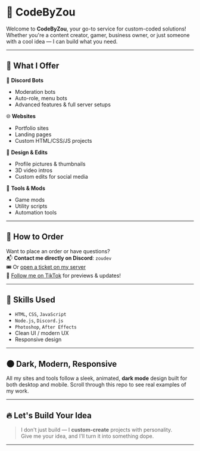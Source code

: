 # 🚀 CodeByZou

Welcome to **CodeByZou**, your go-to service for custom-coded solutions! Whether you're a content creator, gamer, business owner, or just someone with a cool idea — I can build what you need.

---

## 💼 What I Offer

🔧 **Discord Bots**  
- Moderation bots  
- Auto-role, menu bots  
- Advanced features & full server setups

🌐 **Websites**  
- Portfolio sites  
- Landing pages  
- Custom HTML/CSS/JS projects

🎨 **Design & Edits**  
- Profile pictures & thumbnails  
- 3D video intros  
- Custom edits for social media

🧰 **Tools & Mods**  
- Game mods  
- Utility scripts  
- Automation tools

---

## 📩 How to Order

Want to place an order or have questions?  
📬 **Contact me directly on Discord**: `zoudev`  
🎟️ Or [open a ticket on my server](https://discord.gg/wEApuAbN9t)  
📱 [Follow me on TikTok](https://www.tiktok.com/@davi7201311) for previews & updates!

---

## 🧠 Skills Used

- `HTML`, `CSS`, `JavaScript`
- `Node.js`, `Discord.js`
- `Photoshop`, `After Effects`
- Clean UI / modern UX
- Responsive design

---

## 🌑 Dark, Modern, Responsive

All my sites and tools follow a sleek, animated, **dark mode** design built for both desktop and mobile. Scroll through this repo to see real examples of my work.

---

## 🔥 Let's Build Your Idea

> I don't just build — I **custom-create** projects with personality.  
> Give me your idea, and I'll turn it into something dope.

---

